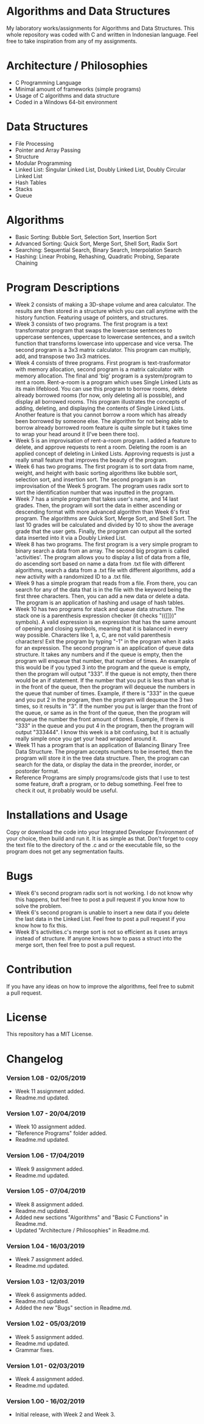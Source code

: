 # Algorithms and Data Structures
My laboratory works/assignments for Algorithms and Data Structures. This whole repository was coded with C and written in Indonesian language. Feel free to take inspiration from any of my assignments.

# Architecture / Philosophies
* C Programming Language
* Minimal amount of frameworks (simple programs)
* Usage of C algorithms and data structure
* Coded in a Windows 64-bit environment

# Data Structures
* File Processing
* Pointer and Array Passing
* Structure
* Modular Programming
* Linked List: Singular Linked List, Doubly Linked List, Doubly Circular Linked List
* Hash Tables
* Stacks
* Queue

# Algorithms
* Basic Sorting: Bubble Sort, Selection Sort, Insertion Sort
* Advanced Sorting: Quick Sort, Merge Sort, Shell Sort, Radix Sort
* Searching: Sequential Search, Binary Search, Interpolation Search
* Hashing: Linear Probing, Rehashing, Quadratic Probing, Separate Chaining

# Program Descriptions
* Week 2 consists of making a 3D-shape volume and area calculator. The results are then stored in a structure which you can call anytime with the history function. Featuring usage of pointers, and structures.
* Week 3 consists of two programs. The first program is a text transformator program that swaps the lowercase sentences to uppercase sentences, uppercase to lowercase sentences, and a switch function that transforms lowercase into uppercase and vice versa. The second program is a 3x3 matrix calculator. This program can multiply, add, and transpose two 3x3 matrices.
* Week 4 consists of three programs. First program is text-trasformator with memory allocation, second program is a matrix calculator with memory allocation. The final and 'big' program is a system/program to rent a room. Rent-a-room is a program which uses Single Linked Lists as its main lifeblood. You can use this program to borrow rooms, delete already borrowed rooms (for now, only deleting all is possible), and display all borrowed rooms. This program illustrates the concepts of adding, deleting, and displaying the contents of Single Linked Lists. Another feature is that you cannot borrow a room which has already been borrowed by someone else. The algorithm for not being able to borrow already borrowed room feature is quite simple but it takes time to wrap your head around it (I've been there too).
* Week 5 is an improvisation of rent-a-room program. I added a feature to delete, and approve requests to rent a room. Deleting the room is an applied concept of deleting in Linked Lists. Approving requests is just a really small feature that improves the beauty of the program.
* Week 6 has two programs. The first program is to sort data from name, weight, and height with basic sorting algorithms like bubble sort, selection sort, and insertion sort. The second program is an improvisation of the Week 5 program. The program uses radix sort to sort the identification number that was inputted in the program.
* Week 7 has a simple program that takes user's name, and 14 last grades. Then, the program will sort the data in either ascending or descending format with more advanced algorithm than Week 6's first program. The algorithms are Quick Sort, Merge Sort, and Shell Sort. The last 10 grades will be calculated and divided by 10 to show the average grade that the user gets. Finally, the program can output all the sorted data inserted into it via a Doubly Linked List.
* Week 8 has two programs. The first program is a very simple program to binary search a data from an array. The second big program is called 'activities'. The program allows you to display a list of data from a file, do ascending sort based on name a data from .txt file with different algorithms, search a data from a .txt file with different algorithms, add a new activity with a randomized ID to a .txt file.
* Week 9 has a simple program that reads from a file. From there, you can search for any of the data that is in the file with the keyword being the first three characters. Then, you can add a new data or delete a data. The program is an application of hashing and usage of hash tables.
* Week 10 has two programs for stack and queue data structure. The stack one is a parenthesis expression checker (it checks "({[]})" symbols). A valid expression is an expression that has the same amount of opening and closing symbols, meaning that it is balanced in every way possible. Characters like 1, a, C, are not valid parenthesis characters! Exit the program by typing "-1" in the program when it asks for an expression. The second program is an application of queue data structure. It takes any numbers and if the queue is empty, then the program will enqueue that number, that number of times. An example of this would be if you typed 3 into the program and the queue is empty, then the program will output "333". If the queue is not empty, then there would be an if statement. If the number that you put is less than what is in the front of the queue, then the program will dequeue the numbers in the queue that number of times. Example, if there is "333" in the queue and you put 2 in the program, then the program will dequeue the 3 two times, so it results in "3". If the number you put is larger than the front of the queue, or same as in the front of the queue, then the program will enqueue the number the front amount of times. Example, if there is "333" in the queue and you put 4 in the program, then the program will output "333444". I know this week is a bit confusing, but it is actually really simple once you get your head wrapped around it.
* Week 11 has a program that is an application of Balancing Binary Tree Data Structure. The program accepts numbers to be inserted, then the program will store it in the tree data structure. Then, the program can search for the data, or display the data in the preorder, inorder, or postorder format.
* Reference Programs are simply programs/code gists that I use to test some feature, draft a program, or to debug something. Feel free to check it out, it probably would be useful.

# Installations and Usage
Copy or download the code into your Integrated Developer Environment of your choice, then build and run it. It is as simple as that. Don't forget to copy the text file to the directory of the .c and or the executable file, so the program does not get any segmentation faults.

# Bugs
* Week 6's second program radix sort is not working. I do not know why this happens, but feel free to post a pull request if you know how to solve the problem.
* Week 6's second program is unable to insert a new data if you delete the last data in the Linked List. Feel free to post a pull request if you know how to fix this.
* Week 8's activities.c's merge sort is not so efficient as it uses arrays instead of structure. If anyone knows how to pass a struct into the merge sort, then feel free to post a pull request.

# Contribution
If you have any ideas on how to improve the algorithms, feel free to submit a pull request.

# License
This repository has a MIT License.

# Changelog
### Version 1.08 - 02/05/2019
- Week 11 assignment added.
- Readme.md updated.

### Version 1.07 - 20/04/2019
- Week 10 assignment added.
- "Reference Programs" folder added.
- Readme.md updated.

### Version 1.06 - 17/04/2019
- Week 9 assignment added.
- Readme.md updated.

### Version 1.05 - 07/04/2019
- Week 8 assignment added.
- Readme.md updated.
- Added new sections "Algorithms" and "Basic C Functions" in Readme.md.
- Updated "Architecture / Philosophies" in Readme.md.

### Version 1.04 - 16/03/2019
- Week 7 assignment added.
- Readme.md updated.

### Version 1.03 - 12/03/2019
- Week 6 assignments added.
- Readme.md updated.
- Added the new "Bugs" section in Readme.md.

### Version 1.02 - 05/03/2019
- Week 5 assignment added.
- Readme.md updated.
- Grammar fixes.

### Version 1.01 - 02/03/2019
- Week 4 assignment added.
- Readme.md updated.

### Version 1.00 - 16/02/2019
- Initial release, with Week 2 and Week 3.
